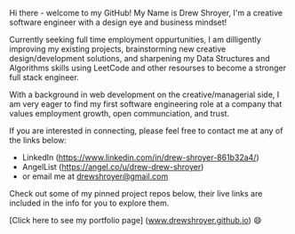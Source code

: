 Hi there - welcome to my GitHub! My Name is Drew Shroyer, I'm a creative software engineer with a design eye and business mindset!

Currently seeking full time employment oppurtunities, I am dilligently improving my existing projects, brainstorming new creative design/development solutions, and sharpening my Data Structures and Algorithms skills using LeetCode and other resourses to become a stronger full stack engineer.

With a background in web development on the creative/managerial side, I am very eager to find my first software engineering role at a company that values employment growth, open communciation, and trust.

If you are interested in connecting, please feel free to contact me at any of the links below:

* LinkedIn (https://www.linkedin.com/in/drew-shroyer-861b32a4/)
* AngelList (https://angel.co/u/drew-drew-shroyer)
* or email me at drewshroyer@gmail.com

Check out some of my pinned project repos below, their live links are included in the info for you to explore them. 

[Click here to see my portfolio page] (www.drewshroyer.github.io) 😄
